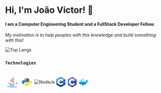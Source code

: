 # Hi, I'm João Victor! 👋
#### I am a Computer Engineering Student and a FullStack Developer Fellow.
*My motivation is to help peoples with this knowledge and build something with this!*

![Top Langs](https://github-readme-stats.vercel.app/api/top-langs/?username=joaocarvoli&hide=TeX&layout=compact)

### `Technologies`

<div style="display: inline_block"><br>
  <img align="center" alt="Java" height="36" width="46" src="https://raw.githubusercontent.com/devicons/devicon/2ae2a900d2f041da66e950e4d48052658d850630/icons/java/java-original.svg">
  <img align="center" alt="Python" height="30" width="40" src="https://raw.githubusercontent.com/devicons/devicon/master/icons/python/python-original.svg">
  <img align="center" alt="NodeJs" height="35" width="31" src="https://suporte.alclaudius.com.br/static/img/logo/javascript-logo.png">
  <img align="center" alt="c++" height="33" width="30" src="https://github.com/joaocarvoli/joaocarvoli/blob/main/logo/cpp.svg.png?raw=true">
  <img align="center" alt="c" height="38" width="36" src="https://github.com/joaocarvoli/joaocarvoli/blob/main/logo/c.png?raw=true">
  <img align="center" alt="Docker" height="35" width="31" src="https://raw.githubusercontent.com/devicons/devicon/2ae2a900d2f041da66e950e4d48052658d850630/icons/docker/docker-plain.svg">
</div>
